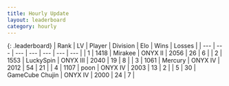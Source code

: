 ```yaml
---
title: Hourly Update
layout: leaderboard
category: hourly
---
```


{: .leaderboard}
| Rank | LV | Player | Division | Elo | Wins | Losses |
| --- | --- | --- | --- | --- | --- | --- |
| <span data-change="0">1</span> | 1418 | <span title="ID: 416373">Mirakee</span> | ONYX II | <span data-change="0">2056</span> | <span data-change="0">26</span> | <span data-change="0">6</span> |
| <span data-change="0">2</span> | 1553 | <span title="ID: 498412">LuckySpin</span> | ONYX III | <span data-change="0">2040</span> | <span data-change="0">19</span> | <span data-change="0">8</span> |
| <span data-change="0">3</span> | 1061 | <span title="ID: 692745">Mercury</span> | ONYX IV | <span data-change="-18">2012</span> | <span data-change="0">54</span> | <span data-change="2">21</span> |
| <span data-change="0">4</span> | 1107 | <span title="ID: 540690">poon</span> | ONYX IV | <span data-change="0">2003</span> | <span data-change="0">13</span> | <span data-change="0">2</span> |
| <span data-change="0">5</span> | 30 | <span title="ID: 754306">GameCube Chujin</span> | ONYX IV | <span data-change="0">2000</span> | <span data-change="0">24</span> | <span data-change="0">7</span> |